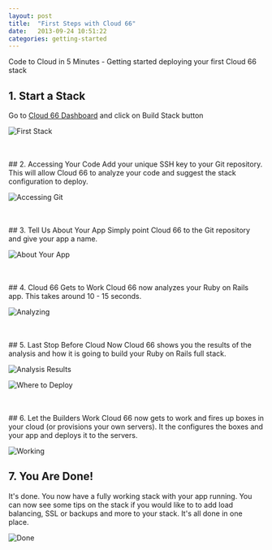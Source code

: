 ```yaml
---
layout: post
title:  "First Steps with Cloud 66"
date:   2013-09-24 10:51:22
categories: getting-started
---
```


<p class="lead">Code to Cloud in 5 Minutes - Getting started deploying your first Cloud 66 stack</p>


## 1. Start a Stack
Go to [Cloud 66 Dashboard](/dashboard) and click on Build Stack button

![First Stack](http://cdn.cloud66.com.s3.amazonaws.com/images/help/first_stack.png)

<br/>
<br/>
## 2. Accessing Your Code
Add your unique SSH key to your Git repository. This will allow Cloud 66 to analyze your code and suggest the stack configuration to deploy.

![Accessing Git](http://cdn.cloud66.com.s3.amazonaws.com/images/help/accessing_git.png)

<br/>
<br/>
## 3. Tell Us About Your App
Simply point Cloud 66 to the Git repository and give your app a name.

![About Your App](http://cdn.cloud66.com.s3.amazonaws.com/images/help/app_info.png)

<br/>
<br/>
## 4. Cloud 66 Gets to Work
Cloud 66 now analyzes your Ruby on Rails app. This takes around 10 - 15 seconds.

![Analyzing](http://cdn.cloud66.com.s3.amazonaws.com/images/help/analyzing_your_app.png)

<br/>
<br/>
## 5. Last Stop Before Cloud
Now Cloud 66 shows you the results of the analysis and how it is going to build your Ruby on Rails full stack.

![Analysis Results](http://cdn.cloud66.com.s3.amazonaws.com/images/help/analysis_results.png)

![Where to Deploy](http://cdn.cloud66.com.s3.amazonaws.com/images/help/where_to_deploy.png)

<br/>
<br/>
## 6. Let the Builders Work
Cloud 66 now gets to work and fires up boxes in your cloud (or provisions your own servers). It the configures the boxes and your app and deploys it to the servers.

![Working](http://cdn.cloud66.com.s3.amazonaws.com/images/help/building_app.png)

## 7. You Are Done!
It's done. You now have a fully working stack with your app running. You can now see some tips on the stack if you would like to to add load balancing, SSL or backups and more to your stack. It's all done in one place.

![Done](http://cdn.cloud66.com.s3.amazonaws.com/images/help/app_done.png)